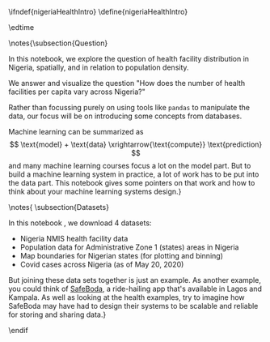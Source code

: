 \ifndef{nigeriaHealthIntro}
\define{nigeriaHealthIntro}

\edtime

\notes{\subsection{Question}

In this notebook, we explore the question of health facility distribution in Nigeria, spatially, and in relation to population density.

We answer and visualize the question "How does the number of health facilities per capita vary across Nigeria?"

Rather than focussing purely on using tools like ```pandas``` to manipulate the data, our focus will be on introducing some concepts from databases.

Machine learning can be summarized as
$$
\text{model} + \text{data} \xrightarrow{\text{compute}} \text{prediction}
$$
and many machine learning courses focus a lot on the model part. But to build a machine learning system in practice, a lot of work has to be put into the data part. This notebook gives some pointers on that work and how to think about your machine learning systems design.}

\notes{
\subsection{Datasets}

In this notebook , we download 4 datasets: 

* Nigeria NMIS health facility data
* Population data for Administrative Zone 1 (states) areas in Nigeria
* Map boundaries for Nigerian states (for plotting and binning)
* Covid cases across Nigeria (as of May 20, 2020)

But joining these data sets together is just an example. As another example, you could think of [SafeBoda](https://safeboda.com/ng/), a ride-hailing app that's available in Lagos and Kampala. As well as looking at the health examples, try to imagine how SafeBoda may have had to design their systems to be scalable and reliable for storing and sharing data.}

\endif
